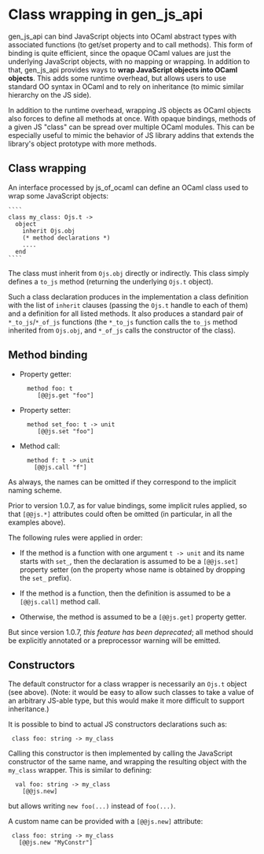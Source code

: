 Class wrapping in gen_js_api
============================

gen_js_api can bind JavaScript objects into OCaml abstract types with
associated functions (to get/set property and to call methods).  This
form of binding is quite efficient, since the opaque OCaml values are
just the underlying JavaScript objects, with no mapping or wrapping.
In addition to that, gen_js_api provides ways to **wrap JavaScript
objects into OCaml objects**.  This adds some runtime overhead, but
allows users to use standard OO syntax in OCaml and to rely on
inheritance (to mimic similar hierarchy on the JS side).

In addition to the runtime overhead, wrapping JS objects as OCaml
objects also forces to define all methods at once.  With opaque
bindings, methods of a given JS "class" can be spread over multiple
OCaml modules.  This can be especially useful to mimic the behavior of
JS library addins that extends the library's object prototype with
more methods.




Class wrapping
--------------

An interface processed by js_of_ocaml can define an OCaml class used
to wrap some JavaScript objects:

    ````
    class my_class: Ojs.t ->
      object
        inherit Ojs.obj
        (* method declarations *)
        ....
      end
    ````

The class must inherit from `Ojs.obj` directly or indirectly.  This class
simply defines a `to_js` method (returning the underlying `Ojs.t` object).

Such a class declaration produces in the implementation a class
definition with the list of `inherit` clauses (passing the `Ojs.t`
handle to each of them) and a definition for all listed methods.  It
also produces a standard pair of `*_to_js`/`*_of_js` functions (the
`*_to_js` function calls the `to_js` method inherited from `Ojs.obj`,
and `*_of_js` calls the constructor of the class).


Method binding
--------------

- Property getter:

  ````
    method foo: t
       [@@js.get "foo"]
  ````


- Property setter:

  ````
    method set_foo: t -> unit
       [@@js.set "foo"]
  ````


- Method call:

  ````
    method f: t -> unit
      [@@js.call "f"]
  ````

As always, the names can be omitted if they correspond to the implicit
naming scheme.

Prior to version 1.0.7, as for value bindings, some implicit rules applied,
so that `[@@js.*]` attributes could often be omitted (in particular, in
all the examples above).

The following rules were applied in order:

- If the method is a function with one argument `t -> unit` and its
  name starts with `set_`, then the declaration is assumed to be a
  `[@@js.set]` property setter (on the property whose name is obtained
  by dropping the `set_` prefix).

- If the method is a function, then the definition is assumed to be a
  `[@@js.call]` method call.

- Otherwise, the method is assumed to be a `[@@js.get]` property getter.

But since version 1.0.7, *this feature has been deprecated*; all method
should be explicitly annotated or a preprocessor warning will be emitted.

Constructors
------------

The default constructor for a class wrapper is necessarily an `Ojs.t` object
(see above).  (Note: it would be easy to allow such classes to take a
value of an arbitrary JS-able type, but this would make it more
difficult to support inheritance.)

It is possible to bind to actual JS constructors declarations such as:

 ````
  class foo: string -> my_class
 ````

Calling this constructor is then implemented by calling the JavaScript
constructor of the same name, and wrapping the resulting object with
the `my_class` wrapper.  This is similar to defining:

  ````
    val foo: string -> my_class
      [@@js.new]
  ````

but allows writing `new foo(...)` instead of `foo(...)`.

A custom name can be provided with a `[@@js.new]` attribute:

 ````
  class foo: string -> my_class
    [@@js.new "MyConstr"]
 ````
